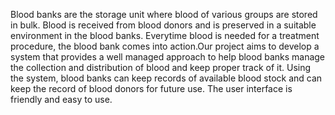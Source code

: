 Blood banks are the storage unit where blood of various groups are stored in bulk. Blood is received from blood donors and is preserved in a suitable environment in the blood banks. Everytime blood is needed for a treatment procedure, the blood bank comes into action.Our project aims to develop a system that provides a well managed approach to help blood banks manage the collection and distribution of blood and keep proper track of it. Using the system, blood banks can keep records of available blood stock and can keep the record of blood donors for future use. The user interface is friendly and easy to use.
